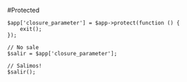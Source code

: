 #Protected

    $app['closure_parameter'] = $app->protect(function () {
        exit();
    });
    
    // No sale
    $salir = $app['closure_parameter'];
    
    // Salimos!
    $salir();

